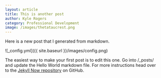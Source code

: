```yaml
---
layout: article
title: This is another post
author: Kyle Rogers
category: Professional Development
image: /images/thetataucrest.png
---
```


Here is a new post that I generated from markdown.

![_config.yml]({{ site.baseurl }}/images/config.png)

The easiest way to make your first post is to edit this one. Go into /_posts/ and update the Hello World markdown file. For more instructions head over to the [Jekyll Now repository](https://github.com/barryclark/jekyll-now) on GitHub.
